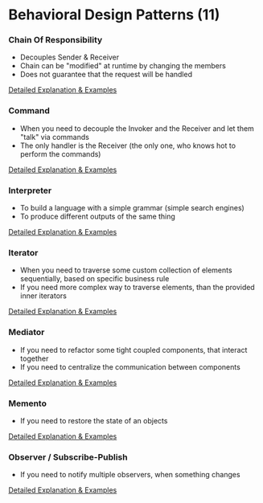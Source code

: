 # Behavioral Design Patterns (11)

### Chain Of Responsibility
* Decouples Sender & Receiver
* Chain can be "modified" at runtime by changing the members
* Does not guarantee that the request will be handled

[Detailed Explanation & Examples](https://github.com/Iretha/ebook-design-patterns/blob/master/src/com/smdev/gof/behavioral/chain_of_responsibility)

### Command
* When you need to decouple the Invoker and the Receiver and let them "talk" via commands
* The only handler is the Receiver (the only one, who knows hot to perform the commands)

[Detailed Explanation & Examples](https://github.com/Iretha/ebook-design-patterns/blob/master/src/com/smdev/gof/behavioral/command)

### Interpreter
* To build a language with a simple grammar (simple search engines)
* To produce different outputs of the same thing

[Detailed Explanation & Examples](https://github.com/Iretha/ebook-design-patterns/blob/master/src/com/smdev/gof/behavioral/interpreter)

### Iterator
* When you need to traverse some custom collection of elements sequentially, based on specific business rule
* If you need more complex way to traverse elements, than the provided inner iterators

[Detailed Explanation & Examples](https://github.com/Iretha/ebook-design-patterns/blob/master/src/com/smdev/gof/behavioral/iterator)

### Mediator
* If you need to refactor some tight coupled components, that interact together
* If you need to centralize the communication between components

[Detailed Explanation & Examples](https://github.com/Iretha/ebook-design-patterns/blob/master/src/com/smdev/gof/behavioral/mediator)

### Memento
* If you need to restore the state of an objects

[Detailed Explanation & Examples](https://github.com/Iretha/ebook-design-patterns/blob/master/src/com/smdev/gof/behavioral/memento)

### Observer / Subscribe-Publish 
* If you need to notify multiple observers, when something changes

[Detailed Explanation & Examples](https://github.com/Iretha/ebook-design-patterns/blob/master/src/com/smdev/gof/behavioral/observer)
